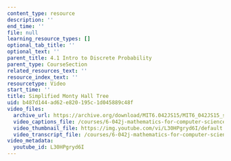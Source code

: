 ```yaml
---
content_type: resource
description: ''
end_time: ''
file: null
learning_resource_types: []
optional_tab_title: ''
optional_text: ''
parent_title: 4.1 Intro to Discrete Probability
parent_type: CourseSection
related_resources_text: ''
resource_index_text: ''
resourcetype: Video
start_time: ''
title: Simplified Monty Hall Tree
uid: b487d144-ad62-e820-195c-1d045889c48f
video_files:
  archive_url: https://archive.org/download/MIT6.042JS15/MIT6_042JS15_simplemonty_video_ipod.mp4
  video_captions_file: /courses/6-042j-mathematics-for-computer-science-spring-2015/7aeaf937c521546c9f22952880c0778c_L30HPgryd6I.vtt
  video_thumbnail_file: https://img.youtube.com/vi/L30HPgryd6I/default.jpg
  video_transcript_file: /courses/6-042j-mathematics-for-computer-science-spring-2015/cf335623df07f1eb2565a9596e94b620_L30HPgryd6I.pdf
video_metadata:
  youtube_id: L30HPgryd6I
---
```

